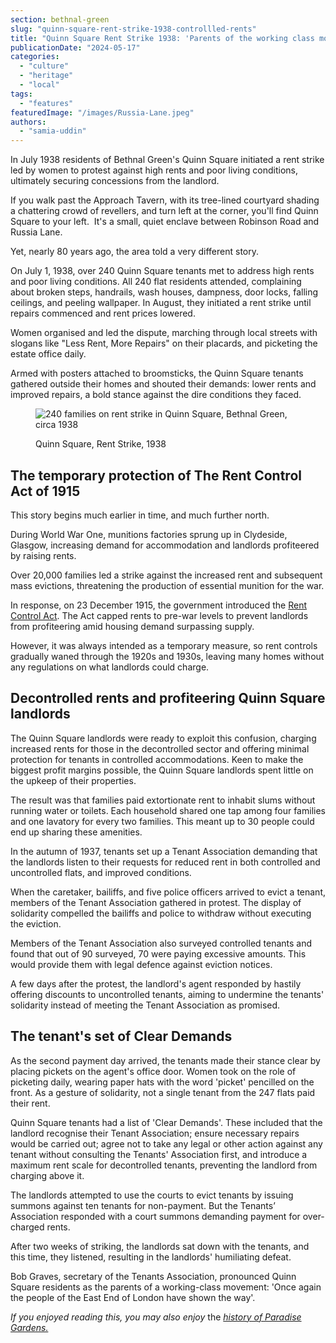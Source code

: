 ```yaml
---
section: bethnal-green
slug: "quinn-square-rent-strike-1938-controllled-rents"
title: "Quinn Square Rent Strike 1938: 'Parents of the working class movement'"
publicationDate: "2024-05-17"
categories: 
  - "culture"
  - "heritage"
  - "local"
tags: 
  - "features"
featuredImage: "/images/Russia-Lane.jpeg"
authors: 
  - "samia-uddin"
---
```


In July 1938 residents of Bethnal Green's Quinn Square initiated a rent strike led by women to protest against high rents and poor living conditions, ultimately securing concessions from the landlord.

If you walk past the Approach Tavern, with its tree-lined courtyard shading a chattering crowd of revellers, and turn left at the corner, you'll find Quinn Square to your left.  It's a small, quiet enclave between Robinson Road and Russia Lane.

Yet, nearly 80 years ago, the area told a very different story.

On July 1, 1938, over 240 Quinn Square tenants met to address high rents and poor living conditions. All 240 flat residents attended, complaining about broken steps, handrails, wash houses, dampness, door locks, falling ceilings, and peeling wallpaper. In August, they initiated a rent strike until repairs commenced and rent prices lowered.

Women organised and led the dispute, marching through local streets with slogans like "Less Rent, More Repairs" on their placards, and picketing the estate office daily.

Armed with posters attached to broomsticks, the Quinn Square tenants gathered outside their homes and shouted their demands: lower rents and improved repairs, a bold stance against the dire conditions they faced.

<figure>

![240 families on rent strike in Quinn Square, Bethnal Green, circa 1938](/images/Quinn-Square.jpg)

<figcaption>

Quinn Square, Rent Strike, 1938

</figcaption>

</figure>

## The temporary protection of The Rent Control Act of 1915 

This story begins much earlier in time, and much further north.

During World War One, munitions factories sprung up in Clydeside, Glasgow, increasing demand for accommodation and landlords profiteered by raising rents.

Over 20,000 families led a strike against the increased rent and subsequent mass evictions, threatening the production of essential munition for the war.

In response, on 23 December 1915, the government introduced the [Rent Control Act](https://commonslibrary.parliament.uk/research-briefings/sn06747/). The Act capped rents to pre-war levels to prevent landlords from profiteering amid housing demand surpassing supply. 

However, it was always intended as a temporary measure, so rent controls gradually waned through the 1920s and 1930s, leaving many homes without any regulations on what landlords could charge.

## Decontrolled rents and profiteering Quinn Square landlords

The Quinn Square landlords were ready to exploit this confusion, charging increased rents for those in the decontrolled sector and offering minimal protection for tenants in controlled accommodations. Keen to make the biggest profit margins possible, the Quinn Square landlords spent little on the upkeep of their properties.

The result was that families paid extortionate rent to inhabit slums without running water or toilets. Each household shared one tap among four families and one lavatory for every two families. This meant up to 30 people could end up sharing these amenities.

In the autumn of 1937, tenants set up a Tenant Association demanding that the landlords listen to their requests for reduced rent in both controlled and uncontrolled flats, and improved conditions.

When the caretaker, bailiffs, and five police officers arrived to evict a tenant, members of the Tenant Association gathered in protest. The display of solidarity compelled the bailiffs and police to withdraw without executing the eviction.

Members of the Tenant Association also surveyed controlled tenants and found that out of 90 surveyed, 70 were paying excessive amounts. This would provide them with legal defence against eviction notices.

A few days after the protest, the landlord's agent responded by hastily offering discounts to uncontrolled tenants, aiming to undermine the tenants' solidarity instead of meeting the Tenant Association as promised.

## The tenant's set of Clear Demands

As the second payment day arrived, the tenants made their stance clear by placing pickets on the agent's office door. Women took on the role of picketing daily, wearing paper hats with the word 'picket' pencilled on the front. As a gesture of solidarity, not a single tenant from the 247 flats paid their rent.

Quinn Square tenants had a list of 'Clear Demands'. These included that the landlord recognise their Tenant Association; ensure necessary repairs would be carried out; agree not to take any legal or other action against any tenant without consulting the Tenants' Association first, and introduce a maximum rent scale for decontrolled tenants, preventing the landlord from charging above it.

The landlords attempted to use the courts to evict tenants by issuing summons against ten tenants for non-payment. But the Tenants’ Association responded with a court summons demanding payment for over-charged rents.

After two weeks of striking, the landlords sat down with the tenants, and this time, they listened, resulting in the landlords' humiliating defeat.

Bob Graves, secretary of the Tenants Association, pronounced Quinn Square residents as the parents of a working-class movement: 'Once again the people of the East End of London have shown the way'.

_If you enjoyed reading this, you may also enjoy_ the [_history of Paradise Gardens._](https://bethnalgreenlondon.co.uk/paradise-gardens-bethnal-green-history/)
